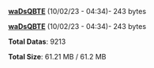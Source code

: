[**waDsQBTE**](/data/waDsQBTE.txt) (10/02/23 - 04:34)- 243 bytes

[**waDsQBTE**](/data/waDsQBTE.txt) (10/02/23 - 04:34)- 243 bytes

**Total Datas**: 9213

**Total Size**: 61.21 MB / 61.2 MB